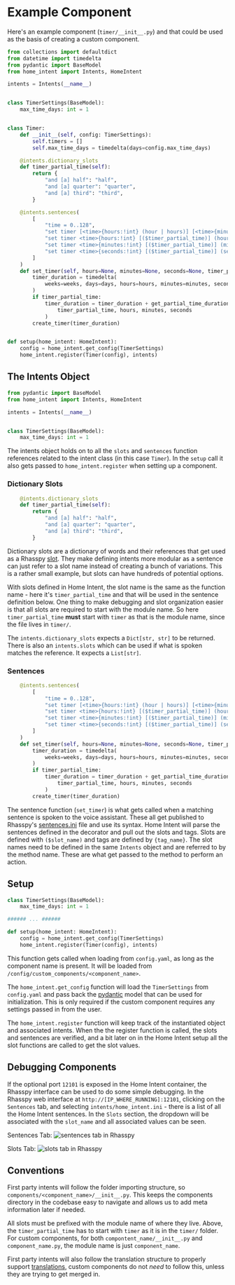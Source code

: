 # Example Component
Here's an example component (`timer/__init__.py`) and that could be used as the basis of creating a custom component.

```python
from collections import defaultdict
from datetime import timedelta
from pydantic import BaseModel
from home_intent import Intents, HomeIntent

intents = Intents(__name__)


class TimerSettings(BaseModel):
    max_time_days: int = 1


class Timer:
    def __init__(self, config: TimerSettings):
        self.timers = []
        self.max_time_days = timedelta(days=config.max_time_days)

    @intents.dictionary_slots
    def timer_partial_time(self):
        return {
            "and [a] half": "half",
            "and [a] quarter": "quarter",
            "and [a] third": "third",
        }

    @intents.sentences(
        [
            "time = 0..128",
            "set timer [<time>{hours:!int} (hour | hours)] [<time>{minutes:!int} (minute | minutes)] [<time>{seconds:!int} (second | seconds)]"
            "set timer <time>{hours:!int} [($timer_partial_time)] (hour | hours)",
            "set timer <time>{minutes:!int} [($timer_partial_time)] (minute | minutes)",
            "set timer <time>{seconds:!int} [($timer_partial_time)] (second | seconds)",
        ]
    )
    def set_timer(self, hours=None, minutes=None, seconds=None, timer_partial_time=None):
        timer_duration = timedelta(
            weeks=weeks, days=days, hours=hours, minutes=minutes, seconds=seconds
        )
        if timer_partial_time:
            timer_duration = timer_duration + get_partial_time_duration(
                timer_partial_time, hours, minutes, seconds
            )
        create_timer(timer_duration)


def setup(home_intent: HomeIntent):
    config = home_intent.get_config(TimerSettings)
    home_intent.register(Timer(config), intents)

```

## The Intents Object
```python hl_lines="4"
from pydantic import BaseModel
from home_intent import Intents, HomeIntent

intents = Intents(__name__)


class TimerSettings(BaseModel):
    max_time_days: int = 1
```

The intents object holds on to all the `slots` and `sentences` function references related to the intent class (in this case `Timer`). In the `setup` call it also gets passed to `home_intent.register` when setting up a component.

### Dictionary Slots
```python
    @intents.dictionary_slots
    def timer_partial_time(self):
        return {
            "and [a] half": "half",
            "and [a] quarter": "quarter",
            "and [a] third": "third",
        }
```
Dictionary slots are a dictionary of words and their references that get used as a Rhasspy [slot](https://rhasspy.readthedocs.io/en/latest/training/#slots-lists). They make defining intents more modular as a sentence can just refer to a slot name instead of creating a bunch of variations. This is a rather small example, but slots can have hundreds of potential options.

With slots defined in Home Intent, the slot name is the same as the function name - here it's `timer_partial_time` and that will be used in the sentence definition below. One thing to make debugging and slot organization easier is that all slots are required to start with the module name. So here `timer_partial_time` **must** start with `timer` as that is the module name, since the file lives in `timer/`.

The `intents.dictionary_slots` expects a `Dict[str, str]` to be returned. There is also an `intents.slots` which can be used if what is spoken matches the reference. It expects a `List[str]`.

### Sentences
```python
    @intents.sentences(
        [
            "time = 0..128",
            "set timer [<time>{hours:!int} (hour | hours)] [<time>{minutes:!int} (minute | minutes)] [<time>{seconds:!int} (second | seconds)]"
            "set timer <time>{hours:!int} [($timer_partial_time)] (hour | hours)",
            "set timer <time>{minutes:!int} [($timer_partial_time)] (minute | minutes)",
            "set timer <time>{seconds:!int} [($timer_partial_time)] (second | seconds)",
        ]
    )
    def set_timer(self, hours=None, minutes=None, seconds=None, timer_partial_time=None):
        timer_duration = timedelta(
            weeks=weeks, days=days, hours=hours, minutes=minutes, seconds=seconds
        )
        if timer_partial_time:
            timer_duration = timer_duration + get_partial_time_duration(
                timer_partial_time, hours, minutes, seconds
            )
        create_timer(timer_duration)

```
The sentence function (`set_timer`) is what gets called when a matching sentence is spoken to the voice assistant. These all get published to Rhasspy's [sentences.ini](https://rhasspy.readthedocs.io/en/latest/training/#sentencesini) file and use its syntax. Home Intent will parse the sentences defined in the decorator and pull out the slots and tags. Slots are defined with `($slot_name)` and tags are defined by `{tag_name}`. The slot names need to be defined in the same `Intents` object and are referred to by the method name. These are what get passed to the method to perform an action.


## Setup

```python
class TimerSettings(BaseModel):
    max_time_days: int = 1

###### ... ######

def setup(home_intent: HomeIntent):
    config = home_intent.get_config(TimerSettings)
    home_intent.register(Timer(config), intents)
```

This function gets called when loading from `config.yaml`, as long as the component name is present. It will be loaded from `/config/custom_components/<component_name>`.

The `home_intent.get_config` function will load the `TimerSettings` from `config.yaml` and pass back the [pydantic](https://pydantic-docs.helpmanual.io/) model that can be used for initialization. This is only required if the custom component requires any settings passed in from the user.

The `home_intent.register` function will keep track of the instantiated object and associated intents. When the the register function is called, the slots and sentences are verified, and a bit later on in the Home Intent setup all the slot functions are called to get the slot values.

## Debugging Components
If the optional port `12101` is exposed in the Home Intent container, the Rhasspy interface can be used to do some simple debugging. In the Rhasspy web interface at `http://[IP_WHERE_RUNNING]:12101`, clicking on the `Sentences` tab, and selecting `intents/home_intent.ini` - there is a list of all the Home Intent sentences. In the `Slots` section, the dropdown will be associated with the `slot_name` and all associated values can be seen.

Sentences Tab:
![sentences tab in Rhasspy](../../../img/rhasspy-ui/sentences.png)

Slots Tab:
![slots tab in Rhasspy](../../../img/rhasspy-ui/slots.png)


## Conventions
First party intents will follow the folder importing structure, so `components/<component_name>/__init__.py`. This keeps the components directory in the codebase easy to navigate and allows us to add meta information later if needed.

All slots must be prefixed with the module name of where they live. Above, the `timer_partial_time` has to start with `timer` as it is in the `timer/` folder. For custom components, for both `compontent_name/__init__.py` and `component_name.py`, the module name is just `component_name`.

First party intents will also follow the translation structure to properly support [translations](../translations/developing-translations.md), custom components do not _need_ to follow this, unless they are trying to get merged in.
